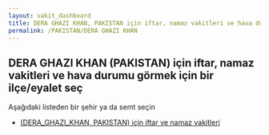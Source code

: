 ```yaml
---
layout: vakit_dashboard
title: DERA GHAZI KHAN, PAKISTAN için iftar, namaz vakitleri ve hava durumu - ilçe/eyalet seç
permalink: /PAKISTAN/DERA GHAZI KHAN
---
```


## DERA GHAZI KHAN (PAKISTAN) için iftar, namaz vakitleri ve hava durumu  görmek için bir ilçe/eyalet seç

Aşağıdaki listeden bir şehir ya da semt seçin

* [ (DERA_GHAZI_KHAN, PAKISTAN) için iftar ve namaz vakitleri](/PAKISTAN/DERA_GHAZI_KHAN/)

<script type="text/javascript">
  var GLOBAL_COUNTRY = 'PAKISTAN';
  var GLOBAL_CITY = 'DERA GHAZI KHAN';
  var GLOBAL_STATE = 'DERA GHAZI KHAN';
</script>
